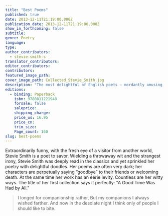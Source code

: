 ```yaml
---
title: "Best Poems"
published: true
date: 2013-12-11T21:19:00.000Z
publication_date: 2013-12-11T21:19:00.000Z
show_in_forthcoming: false
subtitle:
genre: Poetry
language:
type:
author_contributors:
  - stevie-smith-s
translator_contributors:
editor_contributors:
contributors:
featured_image_path:
cover_image_path: Collected_Stevie_Smith.jpg
description: "The most delightful of English poets — mordantly amusing and fresh as a sassy cat "
editions:
  - binding: Paperback
    isbn: 9780811221948
    forsale: false
    saleprice:
    shipping_charge:
    price_us: 16.95
    price_cn:
    trim_size:
    Page_count: 160
slug: best-poems
---
```


Extraordinarily funny, with the fresh eye of a visitor from another world, Stevie Smith is a poet to savor. Wielding a throwaway wit and the strangest irony, Stevie Smith was deeply read in the classics and yet sprinkled her poetry with delightful doodles. Her poems are often very dark; her characters are perpetually saying “goodbye” to their friends or welcoming death. At the same time her work has an eerie levity. Countless are her witty ways. The title of her first collection says it perfectly: "A Good Time Was Had by All."

> I longed for companionship rather,
> But my companions I always wished farther.
> And now in the desolate night
> I think only of people I should like to bite.

